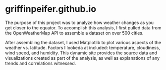 # griffinpeifer.github.io

The purpose of this project was to analyze how weather changes as you get closer to the equator. To accomplish this analysis, I first pulled data from the OpenWeatherMap API to assemble a dataset on over 500 cities.

After assembling the dataset, I used Matplotlib to plot various aspects of the weather vs. latitude. Factors I lookeda at included: temperature, cloudiness, wind speed, and humidity. This dynamic site provides the source data and visualizations created as part of the analysis, as well as explanations of any trends and correlations witnessed.
